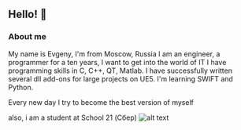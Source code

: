 ## Hello!  👋
### About me
My name is Evgeny, I'm from Moscow, Russia
I am an engineer, a programmer for a ten years, 
I want to get into the world of IT 
I have programming skills in C, C++, QT, Matlab.
I have successfully written several dll add-ons for large projects on UE5.
I'm learning SWIFT and Python.

Every new day I try to become the best version of myself

also, i am a student at School 21 (Сбер)
![alt text](https://skills.yaroslavevg.ru/nickname/custarda)
